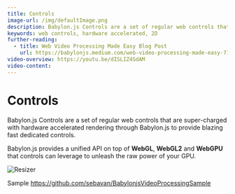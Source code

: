 ```yaml
---
title: Controls
image-url: /img/defaultImage.png
description: Babylon.js Controls are a set of regular web controls that are super-charged with hardware accelerated rendering through Babylon.js to provide blazing fast dedicated controls.
keywords: web controls, hardware accelerated, 2D
further-reading:
  - title: Web Video Processing Made Easy Blog Post
    url: https://babylonjs.medium.com/web-video-processing-made-easy-714487f7443b
video-overview: https://youtu.be/dISLIZ4SdAM
video-content:
---
```


# Controls

Babylon.js Controls are a set of regular web controls that are super-charged with hardware accelerated rendering through Babylon.js to provide blazing fast dedicated controls.

Babylon.js provides a unified API on top of **WebGL**, **WebGL2** and **WebGPU** that controls can leverage to unleash the raw power of your GPU.

![Resizer](/img/features/controls/resizer.png)


Sample https://github.com/sebavan/BabylonjsVideoProcessingSample
